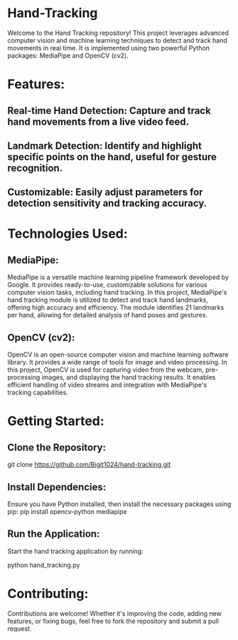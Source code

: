 # Hand-Tracking
Welcome to the Hand Tracking repository! This project leverages advanced computer vision and machine learning techniques to detect and track hand movements in real time. It is implemented using two powerful Python packages: MediaPipe and OpenCV (cv2).

# Features:
## Real-time Hand Detection: Capture and track hand movements from a live video feed.
## Landmark Detection: Identify and highlight specific points on the hand, useful for gesture recognition.
## Customizable: Easily adjust parameters for detection sensitivity and tracking accuracy.

# Technologies Used:

## MediaPipe:
MediaPipe is a versatile machine learning pipeline framework developed by Google. It provides ready-to-use, customizable solutions for various computer vision tasks, including hand tracking. In this project, MediaPipe's hand tracking module is utilized to detect and track hand landmarks, offering high accuracy and efficiency. The module identifies 21 landmarks per hand, allowing for detailed analysis of hand poses and gestures.

## OpenCV (cv2):
OpenCV is an open-source computer vision and machine learning software library. It provides a wide range of tools for image and video processing. In this project, OpenCV is used for capturing video from the webcam, pre-processing images, and displaying the hand tracking results. It enables efficient handling of video streams and integration with MediaPipe's tracking capabilities.

# Getting Started:

## Clone the Repository:
git clone https://github.com/Bigit1024/hand-tracking.git

## Install Dependencies:
Ensure you have Python installed, then install the necessary packages using pip:
pip install opencv-python mediapipe

## Run the Application:
Start the hand tracking application by running:

python hand_tracking.py

# Contributing:
Contributions are welcome! Whether it's improving the code, adding new features, or fixing bugs, feel free to fork the repository and submit a pull request.
